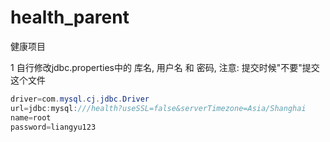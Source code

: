 # health_parent
健康项目

1  自行修改jdbc.properties中的 库名, 用户名 和 密码,  注意: 提交时候"不要"提交这个文件

```java
driver=com.mysql.cj.jdbc.Driver
url=jdbc:mysql:///health?useSSL=false&serverTimezone=Asia/Shanghai
name=root
password=liangyu123
```



